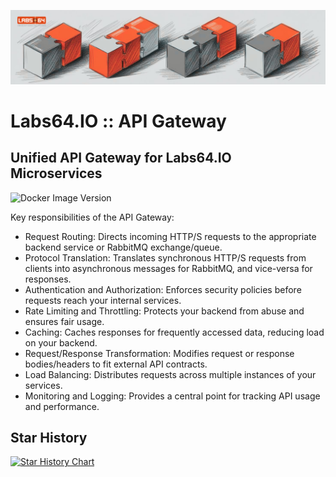 <p align="center"><img src="https://raw.githubusercontent.com/Labs64/.github/refs/heads/master/assets/labs64-io-ecosystem.png"></p>

# Labs64.IO :: API Gateway
## Unified API Gateway for Labs64.IO Microservices

![Docker Image Version](https://img.shields.io/docker/v/labs64/api-gateway?logo=docker&logoColor=%23E14817&color=%23E14817)

Key responsibilities of the API Gateway:

- Request Routing: Directs incoming HTTP/S requests to the appropriate backend service or RabbitMQ exchange/queue.
- Protocol Translation: Translates synchronous HTTP/S requests from clients into asynchronous messages for RabbitMQ, and vice-versa for responses.
- Authentication and Authorization: Enforces security policies before requests reach your internal services.
- Rate Limiting and Throttling: Protects your backend from abuse and ensures fair usage.
- Caching: Caches responses for frequently accessed data, reducing load on your backend.
- Request/Response Transformation: Modifies request or response bodies/headers to fit external API contracts.
- Load Balancing: Distributes requests across multiple instances of your services.
- Monitoring and Logging: Provides a central point for tracking API usage and performance.

## Star History

[![Star History Chart](https://api.star-history.com/svg?repos=Labs64/labs64.io-api-gateway&type=Date)](https://www.star-history.com/#Labs64/labs64.io-api-gateway&Date)
